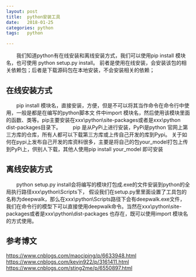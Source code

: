```yaml
---
layout:	post
title:	python安装工具
date:	2018-01-25
categories:	python
tags:	python

---
```

　　我们知道python有在线安装和离线安装方式，我们可以使用pip install 模块名，也可使用 python setup.py install。
前者是使用在线安装，会安装该包的相关依赖包；后者是下载源码包在本地安装，不会安装相关的依赖；


## 在线安装方式
　　pip install 模块名，直接安装，方便，但是不可以将其当作命令在命令行中使用，一般是都是在编写的python脚本文
件中import 模块名，然后使用该模块里面的函数、类等。pip主要安装在xxx\python\site-packages或者是xxx\python\
dist-packages目录下。
　　pip 是从PyPi上进行安装，PyPi是python 官网上第三方库的仓库，所有人都可以下载第三方库或上传自己开发的库到Pypi。
关于如何在pypi上发布自己开发的库资料很多，主要是将自己的包your_model打包上传到PyPi上，供别人下载，其他人使用pip 
install your_model 即可安装


## 离线安装方式
　　python setup.py install会将编写的模块打包成.exe的文件安装到python的全局执行路径xxx\python\Scripts下，
假设我们在setup.py里里面设置了工具包的名称为deepwalk，那么在xxx\python\Scripts路径下会有deepwalk.exe文件，
我们在命令行的模型下可以直接使用deepwalk命令。当然在xxx\python\site-packages或者是xxx\python\dist-packages
也存在，既可以使用import 模块名的方式使用。



## 参考博文
https://www.cnblogs.com/maociping/p/6633948.html
https://www.cnblogs.com/kevin922/p/3161411.html
https://www.cnblogs.com/sting2me/p/6550897.html



